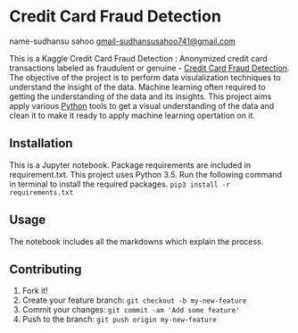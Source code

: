 
# Credit Card Fraud Detection

name-sudhansu sahoo
gmail-sudhansusahoo741@gmail.com

This is a Kaggle Credit Card Fraud Detection : Anonymized credit card transactions labeled as fraudulent or genuine - [Credit Card Fraud Detection](https://www.kaggle.com/mlg-ulb/creditcardfraud). The objective of the project is to perform data visulalization techniques to understand the insight of the data. Machine learning often required to getting the understanding of the data and its insights. This project aims apply various [Python](https://www.python.org/) tools to get a visual understanding of the data and clean it to make it ready to apply machine learning opertation on it.

## Installation
This is a Jupyter notebook. Package requirements are included in requirement.txt. This project uses Python 3.5.
Run the following command in terminal to install the required packages. 
`pip3 install -r requirements.txt` 

## Usage
The notebook includes all the markdowns which explain the process. 

## Contributing
1. Fork it!
2. Create your feature branch: `git checkout -b my-new-feature`
3. Commit your changes: `git commit -am 'Add some feature'`
4. Push to the branch: `git push origin my-new-feature`



